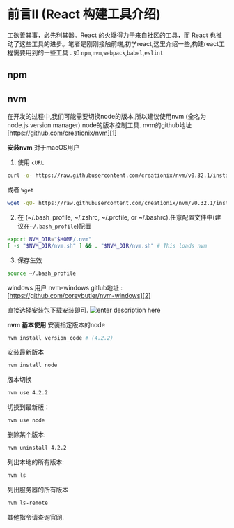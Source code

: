 # 前言II (React 构建工具介绍)

工欲善其事，必先利其器。React 的火爆得力于来自社区的工具，而 React 也推动了这些工具的进步。笔者是刚刚接触前端,初学react,这里介绍一些,构建react工程需要用到的一些工具 . 如 `npm`,`nvm`,`webpack`,`babel`,`eslint`

## npm

## nvm
在开发的过程中,我们可能需要切换node的版本,所以建议使用nvm (全名为 node.js version manager) node的版本控制工具.
nvm的github地址  [https://github.com/creationix/nvm][1]

**安装nvm**
对于macOS用户
1. 使用 `cURL`
```bash
curl -o- https://raw.githubusercontent.com/creationix/nvm/v0.32.1/install.sh | bash
```
或者 `Wget`
```bash
wget -qO- https://raw.githubusercontent.com/creationix/nvm/v0.32.1/install.sh | bash
```

2. 在 (~/.bash_profile, ~/.zshrc, ~/.profile, or ~/.bashrc).任意配置文件中(建议在`~/.bash_profile`)配置
```bash
export NVM_DIR="$HOME/.nvm"
[ -s "$NVM_DIR/nvm.sh" ] && . "$NVM_DIR/nvm.sh" # This loads nvm
```
3. 保存生效
```bash
source ~/.bash_profile
```

windows 用户 
nvm-windows gitlub地址 : [https://github.com/coreybutler/nvm-windows][2]

直接选择安装包下载安装即可.
![enter description here][3]

**nvm 基本使用**
安装指定版本的node
```bash
nvm install version_code # (4.2.2)
```
安装最新版本
```bash
nvm install node
```

版本切换
```bash
nvm use 4.2.2
```

切换到最新版：
```bash
nvm use node
```

删除某个版本:
```bash
nvm uninstall 4.2.2
```

列出本地的所有版本:
```bash
nvm ls 
```

列出服务器的所有版本
```bash
nvm ls-remote
```

其他指令请查询官网.


  [1]: https://github.com/creationix/nvm
  [2]: https://github.com/coreybutler/nvm-windows
  [3]: ./images/nvm_setup_window.png "nvm_setup_window.png"